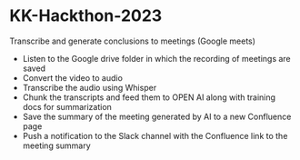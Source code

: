 # KK-Hackthon-2023
Transcribe and generate conclusions to meetings (Google meets)

- Listen to the Google drive folder in which the recording of meetings are saved
- Convert the video to audio
- Transcribe the audio using Whisper
- Chunk the transcripts and feed them to OPEN AI along with training docs for summarization
- Save the summary of the meeting generated by AI to a new Confluence page
- Push a notification to the Slack channel with the Confluence link to the meeting summary
